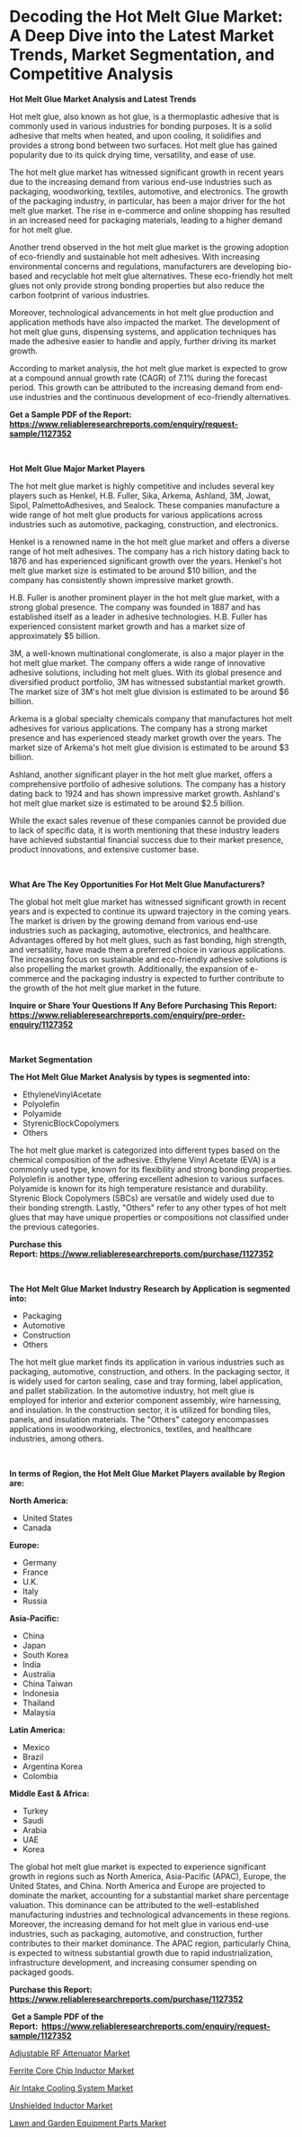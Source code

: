 <p><h1>Decoding the Hot Melt Glue Market: A Deep Dive into the Latest Market Trends, Market Segmentation, and Competitive Analysis</h1></p><p><strong>Hot Melt Glue Market Analysis and Latest Trends</strong></p>
<p><p>Hot melt glue, also known as hot glue, is a thermoplastic adhesive that is commonly used in various industries for bonding purposes. It is a solid adhesive that melts when heated, and upon cooling, it solidifies and provides a strong bond between two surfaces. Hot melt glue has gained popularity due to its quick drying time, versatility, and ease of use.</p><p>The hot melt glue market has witnessed significant growth in recent years due to the increasing demand from various end-use industries such as packaging, woodworking, textiles, automotive, and electronics. The growth of the packaging industry, in particular, has been a major driver for the hot melt glue market. The rise in e-commerce and online shopping has resulted in an increased need for packaging materials, leading to a higher demand for hot melt glue.</p><p>Another trend observed in the hot melt glue market is the growing adoption of eco-friendly and sustainable hot melt adhesives. With increasing environmental concerns and regulations, manufacturers are developing bio-based and recyclable hot melt glue alternatives. These eco-friendly hot melt glues not only provide strong bonding properties but also reduce the carbon footprint of various industries.</p><p>Moreover, technological advancements in hot melt glue production and application methods have also impacted the market. The development of hot melt glue guns, dispensing systems, and application techniques has made the adhesive easier to handle and apply, further driving its market growth.</p><p>According to market analysis, the hot melt glue market is expected to grow at a compound annual growth rate (CAGR) of 7.1% during the forecast period. This growth can be attributed to the increasing demand from end-use industries and the continuous development of eco-friendly alternatives.</p></p>
<p><strong>Get a Sample PDF of the Report:&nbsp; <a href="https://www.reliableresearchreports.com/enquiry/request-sample/1127352">https://www.reliableresearchreports.com/enquiry/request-sample/1127352</a></strong></p>
<p>&nbsp;</p>
<p><strong>Hot Melt Glue Major Market Players</strong></p>
<p><p>The hot melt glue market is highly competitive and includes several key players such as Henkel, H.B. Fuller, Sika, Arkema, Ashland, 3M, Jowat, Sipol, PalmettoAdhesives, and Sealock. These companies manufacture a wide range of hot melt glue products for various applications across industries such as automotive, packaging, construction, and electronics.</p><p>Henkel is a renowned name in the hot melt glue market and offers a diverse range of hot melt adhesives. The company has a rich history dating back to 1876 and has experienced significant growth over the years. Henkel's hot melt glue market size is estimated to be around $10 billion, and the company has consistently shown impressive market growth.</p><p>H.B. Fuller is another prominent player in the hot melt glue market, with a strong global presence. The company was founded in 1887 and has established itself as a leader in adhesive technologies. H.B. Fuller has experienced consistent market growth and has a market size of approximately $5 billion.</p><p>3M, a well-known multinational conglomerate, is also a major player in the hot melt glue market. The company offers a wide range of innovative adhesive solutions, including hot melt glues. With its global presence and diversified product portfolio, 3M has witnessed substantial market growth. The market size of 3M's hot melt glue division is estimated to be around $6 billion.</p><p>Arkema is a global specialty chemicals company that manufactures hot melt adhesives for various applications. The company has a strong market presence and has experienced steady market growth over the years. The market size of Arkema's hot melt glue division is estimated to be around $3 billion.</p><p>Ashland, another significant player in the hot melt glue market, offers a comprehensive portfolio of adhesive solutions. The company has a history dating back to 1924 and has shown impressive market growth. Ashland's hot melt glue market size is estimated to be around $2.5 billion.</p><p>While the exact sales revenue of these companies cannot be provided due to lack of specific data, it is worth mentioning that these industry leaders have achieved substantial financial success due to their market presence, product innovations, and extensive customer base.</p></p>
<p>&nbsp;</p>
<p><strong>What Are The Key Opportunities For Hot Melt Glue Manufacturers?</strong></p>
<p><p>The global hot melt glue market has witnessed significant growth in recent years and is expected to continue its upward trajectory in the coming years. The market is driven by the growing demand from various end-use industries such as packaging, automotive, electronics, and healthcare. Advantages offered by hot melt glues, such as fast bonding, high strength, and versatility, have made them a preferred choice in various applications. The increasing focus on sustainable and eco-friendly adhesive solutions is also propelling the market growth. Additionally, the expansion of e-commerce and the packaging industry is expected to further contribute to the growth of the hot melt glue market in the future.</p></p>
<p><strong>Inquire or Share Your Questions If Any Before Purchasing This Report: <a href="https://www.reliableresearchreports.com/enquiry/pre-order-enquiry/1127352">https://www.reliableresearchreports.com/enquiry/pre-order-enquiry/1127352</a></strong></p>
<p>&nbsp;</p>
<p><strong>Market Segmentation</strong></p>
<p><strong>The Hot Melt Glue Market Analysis by types is segmented into:</strong></p>
<p><ul><li>EthyleneVinylAcetate</li><li>Polyolefin</li><li>Polyamide</li><li>StyrenicBlockCopolymers</li><li>Others</li></ul></p>
<p><p>The hot melt glue market is categorized into different types based on the chemical composition of the adhesive. Ethylene Vinyl Acetate (EVA) is a commonly used type, known for its flexibility and strong bonding properties. Polyolefin is another type, offering excellent adhesion to various surfaces. Polyamide is known for its high temperature resistance and durability. Styrenic Block Copolymers (SBCs) are versatile and widely used due to their bonding strength. Lastly, "Others" refer to any other types of hot melt glues that may have unique properties or compositions not classified under the previous categories.</p></p>
<p><strong>Purchase this Report:&nbsp;<a href="https://www.reliableresearchreports.com/purchase/1127352">https://www.reliableresearchreports.com/purchase/1127352</a></strong></p>
<p>&nbsp;</p>
<p><strong>The Hot Melt Glue Market Industry Research by Application is segmented into:</strong></p>
<p><ul><li>Packaging</li><li>Automotive</li><li>Construction</li><li>Others</li></ul></p>
<p><p>The hot melt glue market finds its application in various industries such as packaging, automotive, construction, and others. In the packaging sector, it is widely used for carton sealing, case and tray forming, label application, and pallet stabilization. In the automotive industry, hot melt glue is employed for interior and exterior component assembly, wire harnessing, and insulation. In the construction sector, it is utilized for bonding tiles, panels, and insulation materials. The "Others" category encompasses applications in woodworking, electronics, textiles, and healthcare industries, among others.</p></p>
<p>&nbsp;</p>
<p><strong>In terms of Region, the Hot Melt Glue Market Players available by Region are:</strong></p>
<p>
    <p> <strong> North America: </strong>
        <ul>
            <li>United States</li>
            <li>Canada</li>
        </ul>
        </p> 
    <p> <strong> Europe: </strong>
        <ul>
            <li>Germany</li>
            <li>France</li>
            <li>U.K.</li>
            <li>Italy</li>
            <li>Russia</li>
        </ul>
        </p> 
    <p> <strong> Asia-Pacific: </strong>
        <ul>
            <li>China</li>
            <li>Japan</li>
            <li>South Korea</li>
            <li>India</li>
            <li>Australia</li>
            <li>China Taiwan</li>
            <li>Indonesia</li>
            <li>Thailand</li>
            <li>Malaysia</li>
        </ul>
        </p> 
    <p> <strong> Latin America: </strong>
        <ul>
            <li>Mexico</li>
            <li>Brazil</li>
            <li>Argentina Korea</li>
            <li>Colombia</li>
        </ul>
        </p> 
    <p> <strong> Middle East & Africa: </strong>
        <ul>
            <li>Turkey</li>
            <li>Saudi</li>
            <li>Arabia</li>
            <li>UAE</li>
            <li>Korea</li>
        </ul>
    </p>
    </p>
<p><p>The global hot melt glue market is expected to experience significant growth in regions such as North America, Asia-Pacific (APAC), Europe, the United States, and China. North America and Europe are projected to dominate the market, accounting for a substantial market share percentage valuation. This dominance can be attributed to the well-established manufacturing industries and technological advancements in these regions. Moreover, the increasing demand for hot melt glue in various end-use industries, such as packaging, automotive, and construction, further contributes to their market dominance. The APAC region, particularly China, is expected to witness substantial growth due to rapid industrialization, infrastructure development, and increasing consumer spending on packaged goods.</p></p>
<p><strong>Purchase this Report: <a href="https://www.reliableresearchreports.com/purchase/1127352">https://www.reliableresearchreports.com/purchase/1127352</a></strong></p>
<p>&nbsp;<strong>Get a Sample PDF of the Report:&nbsp;&nbsp;<a href="https://www.reliableresearchreports.com/enquiry/request-sample/1127352">https://www.reliableresearchreports.com/enquiry/request-sample/1127352</a></strong></p>
<p><strong></strong></p>
<p><p><a href="https://medium.com/@efrainhaley/adjustable-rf-attenuator-market-report-reveals-the-latest-trends-and-growth-opportunities-of-this-f96d66f15890">Adjustable RF Attenuator Market</a></p><p><a href="https://medium.com/@taniawisozk2023/ferrite-core-chip-inductor-market-size-cagr-trends-2024-2030-3bfbae1dfed9">Ferrite Core Chip Inductor Market</a></p><p><a href="https://medium.com/@samirmayert107/analyzing-air-intake-cooling-system-market-global-industry-perspective-and-forecast-2023-to-2030-5c7940e3f266">Air Intake Cooling System Market</a></p><p><a href="https://medium.com/@sigridrobel/unshielded-inductor-market-size-reveals-the-best-marketing-channels-in-global-industry-5787ce3b88b0">Unshielded Inductor Market</a></p><p><a href="https://medium.com/@charityrice2662/lawn-and-garden-equipment-parts-market-exploring-market-share-market-trends-and-future-growth-3ae9dd77dc27">Lawn and Garden Equipment Parts Market</a></p></p>